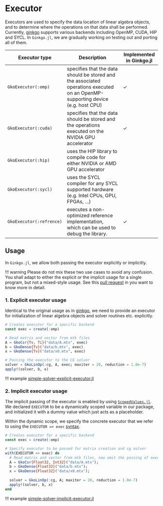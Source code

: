 # Executor

Executors are used to specify the data location of linear algebra objects, and to determine where the operations on that data shall be performed. Currently, [ginkgo](https://github.com/ginkgo-project/ginkgo) supports various backends including OpenMP, CUDA, HIP and SYCL. In `Ginkgo.jl`, we are gradually working on testing out and porting all of them.

| Executor type |  Description | Implemented in Ginkgo.jl | 
| --- | --- | --- |
| `GkoExecutor(:omp)` | specifies that the data should be stored and the associated operations executed on an OpenMP-supporting device (e.g. host CPU) | ✓ |
| `GkoExecutor(:cuda)` | specifies that the data should be stored and the operations executed on the NVIDIA GPU accelerator | ✓ |
| `GkoExecutor(:hip)` | uses the HIP library to compile code for either NVIDIA or AMD GPU accelerator | |
| `GkoExecutor(:sycl)` | uses the SYCL compiler for any SYCL supported hardware (e.g. Intel CPUs, GPU, FPGAs, ...)| |
| `GkoExecutor(:refrence)` | executes a non-optimized reference implementation, which can be used to debug the library. | ✓ |


## Usage

In `Ginkgo.jl`, we allow both passing the executor explicitly or implicitly.


!!! warning
    Please do not mix these two use cases to avoid any confusion. You shall adapt to either the explicit or the implicit usage for a single program, but not a mixed-style usage. See this [pull request](https://github.com/youwuyou/Ginkgo.jl/pull/20) in you want to know more in detail.

### 1. Explicit executor usage

Identical to the original usage as in [ginkgo](https://github.com/ginkgo-project/ginkgo), we need to provide an executor for initialization of linear algebra objects and solver routines etc. explicitly.

```julia
# Creates executor for a specific backend
const exec = create(:omp)

# Read matrix and vector from mtk files
A = GkoCsr{Tv, Ti}("data/A.mtx", exec)
b = GkoDense{Tv}("data/b.mtx", exec)
x = GkoDense{Tv}("data/x0.mtx", exec)

# Passing the executor to the CG solver
solver = GkoLinOp(:cg, A, exec; maxiter = 20, reduction = 1.0e-7)
apply!(solver, b, x)
```

!!! example
    [simple-solver-explicit-executor.jl](https://github.com/youwuyou/Ginkgo.jl/blob/main/examples/simple-solver/simple-solver-explicit-executor.jl)


### 2. Implicit executor usage

The implicit passing of the executor is enabled by using [`ScopedValues.jl`](https://github.com/vchuravy/ScopedValues.jl). We declared `EXECUTOR` to be a dynamically scoped variable in our package, and initialized it with a dummy value which just acts as a placeholder.

Within the dynamic scope, we specify the concrete executor that we refer to using the `EXECUTOR => exec` [syntax](https://github.com/youwuyou/Ginkgo.jl/pull/20#issue-2035576204).


```julia
# Creates executor for a specific backend
const exec = create(:omp)

# Specify executor to be passed for matrix creation and cg solver
with(EXECUTOR => exec) do
  # Read matrix and vector from mtk files, now omit the passing of exec
  A = GkoCsr{Float32, Int32}("data/A.mtx");
  b = GkoDense{Float32}("data/b.mtx");
  x = GkoDense{Float32}("data/x0.mtx");
  
  solver = GkoLinOp(:cg, A; maxiter = 20, reduction = 1.0e-7)
  apply!(solver, b, x)
end
```

!!! example
    [simple-solver-implicit-executor.jl](https://github.com/youwuyou/Ginkgo.jl/blob/main/examples/simple-solver/simple-solver-implicit-executor.jl)
